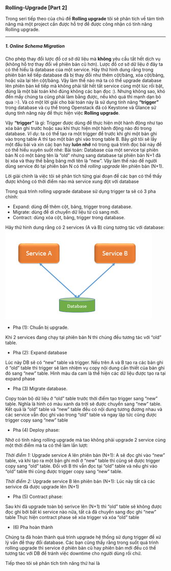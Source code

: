 ### Rolling-Upgrade [Part 2]

Trong seri tiếp theo của chủ đề **Rolling upgrade** tôi sẽ phân tích về tám tính năng mà một project cần được hỗ trợ để được công nhận có tính năng Rolling upgrade.

--------------------------------
 
##### 1. Online Schema Migration 
Cho phép thay đổi lược đồ cơ sở dữ liệu mà **không** yêu cầu tắt hết dịch vụ (không hỗ trợ thay đổi về phiên bản cũ hơn).
Lược đồ cơ sở dữ liệu ở đây ta có thể hiểu là database của một service. Hãy thử hình dung rằng trong phiên bản kế tiếp database đã bị thay đổi như thêm cột/bảng, xóa cột/bảng, hoặc sửa lại tên cột/bảng. Vậy làm thế nào mà ta có thể upgrade database lên phiên bản kế tiếp mà không phải tắt hết tất service cùng một lúc rồi bật, đúng là một bài toán khó đúng không các bạn đọc :). Nhưng không sao, khó đến mấy chúng ta cũng phải làm bằng được, nếu khó quá thì mạnh dạn bỏ qua :-). Và có một lời giải cho bài toán này là sử dụng tính năng **“trigger”** trong database và cụ thể trong Openstack đã có Keystone và Glance sử dụng tính năng này để thực hiện việc **Rolling upgrade**. 

Vậy **“trigger”** là gì: Trigger được dùng để thực hiện một hành động như tạo xóa bản ghi trước hoặc sau khi thực hiện một hành động nào đó trong database.
*Ví dụ*: ta có thể tạo ra một trigger để trước khi ghi một bản ghi vào trong table A thì tạo một bản ghi vào trong table B.
Bây giờ tôi sẽ lấy một đầu bài và xin các bạn hay **luôn nhớ** nó trong quá trình đọc bài này để có thể hiểu xuyên suốt nhé:
Bài toán: Database của một service tại phiên bản N có một bảng tên là “old” nhưng sang database tại phiên bản N+1 đã bị xóa và thay thế bằng bảng mới tên là “new”. Vậy làm thế nào để người dùng service đó tại phiên bản N có thể *rolling upgrade* lên phiên bản (N+1).
 
Lời giải chính là việc tôi sẽ phân tích từng giai đoạn để các bạn có thể thấy được không có thời điểm nào mà service xung đột với database

Trong quá trình rolling upgrade database sử dụng trigger ta sẽ có 3 pha chính:
- Expand: dùng để thêm cột, bảng, trigger trong database.
- Migrate: dùng để di chuyển dữ liệu từ cũ sang mới.
- Contract: dùng xóa cột, bảng, trigger trong database.

Hãy thử hình dung rằng có 2 services (A và B) cùng tương tác với database:
![image1](images/two_services.png)

- Pha (1): Chuẩn bị upgrade.

Khi 2 services đang chạy tại phiên bản N thì chúng đều tương tác với “old” table.

- Pha (2): Expand database

Lúc này DB sẽ có “new” table và trigger. Nếu trên A và B tạo ra các bản ghi ở “old” table thì trigger sẽ làm nhiệm vụ copy nội dung cần thiết của bản ghi đó sang “new” table.
Hình màu da cam là thể hiện các dữ liệu được tạo ra tại expand phase

- Pha (3) Migrate database.

Copy toàn bộ dữ liệu ở “old” table trước thời điểm tạo trigger sang “new” table. Nghĩa là hình có màu xanh da trời sẽ được chuyển sang “new” table.
Kết quả là “old” table và “new” table đều có nội dung tương đương nhau và các service vẫn đọc ghi vào trong “old” table và ngay lập tức cũng được trigger copy sang “new” table

- Pha (4) Deploy phase:

Nhờ có tính năng rolling upgrade mà tao không phải upgrade 2 service cùng một thời điểm mà ta có thể làm lần lượt:
 
*Thời điểm 1:* Upgrade service A lên phiên bản (N+1):
A sẽ đọc ghi vào “new” table, và khi tạo ra một bản ghi mới ở “new” table thì cũng sẽ được trigger copy sang “old” table.
Đối với B thì vẫn đọc tại “old” table và nếu ghi vào “old” table thì cũng được trigger copy sang “new” table.
 
*Thời điểm 2:* Upgrade service B lên phiên bản (N+1):
Lúc này tất cả các serivice đã được upgrade lên (N+1)
 
- Pha (5) Contract phase:

Sau khi đã upgrade toàn bộ serivce lên (N+1) thì “old” table sẽ không được đọc ghi bởi bất kì service nào nữa, tất cả đã chuyển sang đọc ghi “new” table
Thực hiện contract phase sẽ xóa trigger và xóa “old” table
 
- (6) Pha hoàn thành

Chúng ta đã hoàn thành quá trình upgrade hệ thống sử dụng trigger để xử lý vấn đề thay đổi database. Các bạn cũng thấy rằng trong suốt quá trình rolling upgrade thì service ở phiên bản cũ hay phiên bản mới đều có thể tương tác với DB để tránh việc downtime cho người dùng rồi chứ.
 
Tiếp theo tôi sẽ phân tích tính năng thứ hai là 
